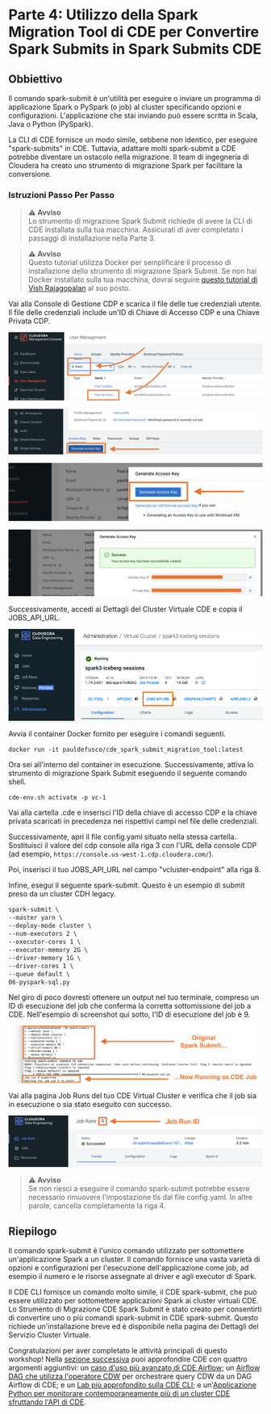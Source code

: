 # Parte 4: Utilizzo della Spark Migration Tool di CDE per Convertire Spark Submits in Spark Submits CDE

## Obbiettivo

Il comando spark-submit è un'utilità per eseguire o inviare un programma di applicazione Spark o PySpark (o job) al cluster specificando opzioni e configurazioni. L'applicazione che stai inviando può essere scritta in Scala, Java o Python (PySpark).

La CLI di CDE fornisce un modo simile, sebbene non identico, per eseguire "spark-submits" in CDE. Tuttavia, adattare molti spark-submit a CDE potrebbe diventare un ostacolo nella migrazione. Il team di ingegneria di Cloudera ha creato uno strumento di migrazione Spark per facilitare la conversione.

### Istruzioni Passo Per Passo

>**⚠ Avviso**  
>Lo strumento di migrazione Spark Submit richiede di avere la CLI di CDE installata sulla tua macchina. Assicurati di aver completato i passaggi di installazione nella Parte 3.

>**⚠ Avviso**  
>Questo tutorial utilizza Docker per semplificare il processo di installazione dello strumento di migrazione Spark Submit. Se non hai Docker installato sulla tua macchina, dovrai seguire [questo tutorial di Vish Rajagopalan](https://github.com/SuperEllipse/cde-spark-submit-migration) al suo posto.

Vai alla Console di Gestione CDP e scarica il file delle tue credenziali utente. Il file delle credenziali include un'ID di Chiave di Accesso CDP e una Chiave Privata CDP.

![alt text](../../img/mgt_console1.png)

![alt text](../../img/mgt_console2.png)

![alt text](../../img/mgt_console3.png)

![alt text](../../img/mgt_console4.png)

Successivamente, accedi ai Dettagli del Cluster Virtuale CDE e copia il JOBS_API_URL.

![alt text](../../img/jobsapiurl.png)

Avvia il container Docker fornito per eseguire i comandi seguenti.

```
docker run -it pauldefusco/cde_spark_submit_migration_tool:latest
```

Ora sei all'interno del container in esecuzione. Successivamente, attiva lo strumento di migrazione Spark Submit eseguendo il seguente comando shell.

```
cde-env.sh activate -p vc-1
```

Vai alla cartella .cde e inserisci l'ID della chiave di accesso CDP e la chiave privata scaricati in precedenza nei rispettivi campi nel file delle credenziali.

Successivamente, apri il file config.yaml situato nella stessa cartella. Sostituisci il valore del cdp console alla riga 3 con l'URL della console CDP (ad esempio, `https://console.us-west-1.cdp.cloudera.com/`).

Poi, inserisci il tuo JOBS_API_URL nel campo "vcluster-endpoint" alla riga 8.

Infine, esegui il seguente spark-submit. Questo è un esempio di submit preso da un cluster CDH legacy.

```
spark-submit \
--master yarn \
--deploy-mode cluster \
--num-executors 2 \
--executor-cores 1 \
--executor-memory 2G \
--driver-memory 1G \
--driver-cores 1 \
--queue default \
06-pyspark-sql.py
```

Nel giro di poco dovresti ottenere un output nel tuo terminale, compreso un ID di esecuzione del job che conferma la corretta sottomissione del job a CDE. Nell'esempio di screenshot qui sotto, l'ID di esecuzione del job è 9.

![alt text](../../img/job_submit_confirm1.png)

Vai alla pagina Job Runs del tuo CDE Virtual Cluster e verifica che il job sia in esecuzione o sia stato eseguito con successo.

![alt text](../../img/job_submit_confirm3.png)

>**⚠ Avviso**  
>Se non riesci a eseguire il comando spark-submit potrebbe essere necessario rimuovere l'impostazione tls dal file config.yaml. In altre parole, cancella completamente la riga 4.

## Riepilogo

Il comando spark-submit è l'unico comando utilizzato per sottomettere un'applicazione Spark a un cluster. Il comando fornisce una vasta varietà di opzioni e configurazioni per l'esecuzione dell'applicazione come job, ad esempio il numero e le risorse assegnate al driver e agli executor di Spark.

Il CDE CLI fornisce un comando molto simile, il CDE spark-submit, che può essere utilizzato per sottomettere applicazioni Spark ai cluster virtuali CDE. Lo Strumento di Migrazione CDE Spark Submit è stato creato per consentirti di convertire uno o più comandi spark-submit in CDE spark-submit. Questo richiede un'installazione breve ed è disponibile nella pagina dei Dettagli del Servizio Cluster Virtuale.

Congratulazioni per aver completato le attività principali di questo workshop! Nella [sezione successiva](https://github.com/pdefusco/CDE119_ACE_WORKSHOP/blob/main/step_by_step_guides/italiano/parte05_extra.md#parte-5-lab-extra) puoi approfondire CDE con quattro argomenti aggiuntivi: un [caso d'uso più avanzato di CDE Airflow](https://github.com/pdefusco/CDE119_ACE_WORKSHOP/blob/main/step_by_step_guides/english/part05_bonus_labs.md#bonus-lab-1-cde-airflow-orchestration-in-depth); un [Airflow DAG che utilizza l'operatore CDW](https://github.com/pdefusco/CDE119_ACE_WORKSHOP/blob/main/step_by_step_guides/italiano/parte05_extra.md#bonus-lab-2-utilizzo-di-cde-airflow-con-cdw) per orchestrare query CDW da un DAG Airflow di CDE; e un [Lab più approfondito sulla CDE CLI](https://github.com/pdefusco/CDE119_ACE_WORKSHOP/blob/main/step_by_step_guides/italiano/parte05_extra.md#bonus-lab-3-approfondimento-utilizzo-della-cde-cli-per-ottimizzare-i-casi-duso-di-produzione-della-cde); e un'[Applicazione Python per monitorare contemporaneamente più di un cluster CDE sfruttando l'API di CDE](https://github.com/pdefusco/CDE119_ACE_WORKSHOP/blob/main/step_by_step_guides/italiano/parte05_extra.md#bonus-lab-4-utilizzo-di-python-con-la-api-di-cde).
